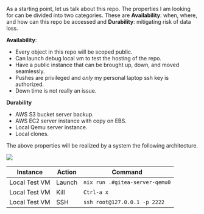 As a starting point, let us talk about this repo. The properties I am looking for can be divided 
into two categories. These are **Availability**: when, where, and how can this repo be 
accessed and **Durability**: mitigating risk of data loss. 
  
**Availability**:
  
* Every object in this repo will be scoped public.
* Can launch debug local vm to test the hosting of the repo.
* Have a public instance that can be brought up, down, and moved seamlessly.
* Pushes are privileged and *only* my personal laptop ssh key is authorized.
* Down time is not really an issue.
 
 **Durability**
 
* AWS S3 bucket server backup.
* AWS EC2 server instance with copy on EBS.
* Local Qemu server instance.
* Local clones.
  
The above properties will be realized by a system the following architecture.
     
![](rendered_images/test.svg)
   
| Instance | Action | Command |
| --- | --- | --- |
| Local Test VM | Launch | `nix run .#gitea-server-qemu0` |
| Local Test VM | Kill   | `Ctrl-a x` |
| Local Test VM | SSH    | `ssh root@127.0.0.1 -p 2222` |

